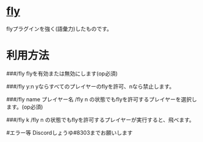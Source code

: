 # [fly](https://github.com/syoooooooooyu/fly+/)
flyプラグインを強く(語彙力)したものです。

# 利用方法

###/fly
flyを有効または無効にします(op必須)

###/fly y:n
yならすべてのプレイヤーのflyを許可、nなら禁止します。

###/fly name プレイヤー名
/fly n の状態でもflyを許可するプレイヤーを選択します。(op必須)

###/fly k
/fly n の状態でもflyを許可するプレイヤーが実行すると、飛べます。

#エラー等
Discordしょうゆ#8303までお願いします